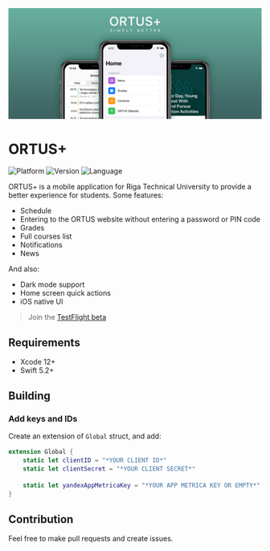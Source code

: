 ![Artwork](images/artwork.jpg)

# ORTUS+
![Platform](https://img.shields.io/badge/platform-ios-lightgrey) ![Version](https://img.shields.io/github/v/release/ORTUS-Plus/ORTUS-Plus-iOS) ![Language](https://img.shields.io/github/languages/top/ORTUS-Plus/iOS?color=orange)

ORTUS+ is a mobile application for Riga Technical University to provide a better experience for students. Some features:
* Schedule
* Entering to the ORTUS website without entering a password or PIN code
* Grades
* Full courses list
* Notifications
* News

And also:
* Dark mode support
* Home screen quick actions
* iOS native UI

> Join the [TestFlight beta](https://testflight.apple.com/join/kocXDWmm)

## Requirements
* Xcode 12+
* Swift 5.2+

## Building

### Add keys and IDs
Create an extension of `Global` struct, and add:
```swift
extension Global {
    static let clientID = "*YOUR CLIENT ID*"
    static let clientSecret = "*YOUR CLIENT SECRET*"
    
    static let yandexAppMetricaKey = "*YOUR APP METRICA KEY OR EMPTY*"
}
```

## Contribution
Feel free to make pull requests and create issues.
